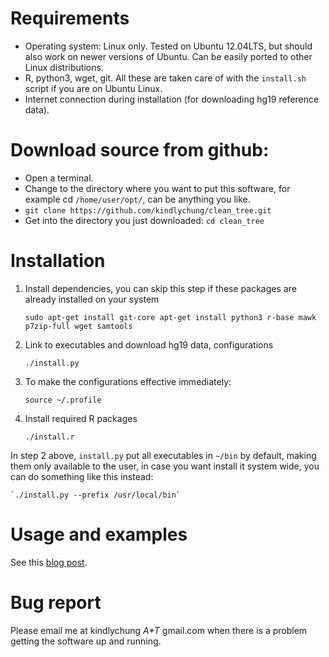 # Requirements
* Operating system: Linux only. Tested on Ubuntu 12.04LTS, but should also work on newer versions of Ubuntu. Can be easily ported to other Linux distributions.
* R, python3, wget, git. All these are taken care of with the `install.sh` script if you are on Ubuntu Linux.
* Internet connection during installation (for downloading hg19 reference data).

# Download source from github:

* Open a terminal.
* Change to the directory where you want to put this software, for example cd `/home/user/opt/`, can be anything you like.
* `git clone https://github.com/kindlychung/clean_tree.git`
* Get into the directory you just downloaded: `cd clean_tree`

# Installation

1. Install dependencies, you can skip this step if these packages are already installed on your system

    `sudo apt-get install git-core apt-get install python3 r-base mawk p7zip-full wget samtools`

2. Link to executables and download hg19 data, configurations

    `./install.py`

3. To make the configurations effective immediately:

    `source ~/.profile`

4. Install required R packages

    `./install.r`

In step 2 above, `install.py` put all executables in `~/bin` by default,
making them only available to the user, in case you want install it system
wide, you can do something like this instead:

    `./install.py --prefix /usr/local/bin`

# Usage and examples

See this [blog post](http://mathiology.blogspot.nl/2014/07/cleantree-software-for-high-resolution.html).

# Bug report

Please email me at kindlychung _A*T_ gmail.com when there is a problem getting the software up and running.

